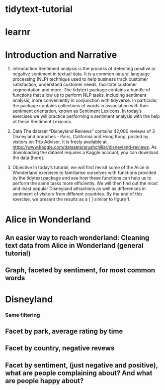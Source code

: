# tidytext-tutorial

# learnr 

# Introduction and Narrative
1.	Introduction
Sentiment analysis is the process of detecting positive or negative sentiment in textual data. It is a common natural language processing (NLP) technique used to help business track customer satisfaction, understand customer needs, facilitate customer segmentation and more.
The tidytext package contains a bundle of functions that allow us to perform NLP tasks, including sentiment analysis, more conveniently in conjunction with tidyverse. In particular, the package contains collections of words in association with their sentiment orientation, known as Sentiment Lexicons. In today’s exercises we will practice performing a sentiment analysis with the help of these Sentiment Lexicons.

2.	Data
The dataset “Disneyland Reviews” contains 42,000 reviews of 3 Disneyland branches - Paris, California and Hong Kong, posted by visitors on Trip Advisor. It is freely available at https://www.kaggle.com/datasets/arushchillar/disneyland-reviews. As downloading the dataset requires a Kaggle account, you can download the data [here].

3.	Objective
In today’s tutorial, we will first revisit some of the Alice in Wonderland exercises to familiarise ourselves with functions provided by the tidytext package and see how these functions can help us to perform the same tasks more efficiently. We will then find out the most and least popular Disneyland attractions as well as differences in sentiment of visitors from different countries. By the end of this exercise, we present the results as a [    ] similar to figure 1.


# Alice in Wonderland

## An easier way to reach wonderland: Cleaning text data from Alice in Wonderland (general tutorial)

## Graph, faceted by sentiment, for most common words

# Disneyland

### Same filtering

## Facet by park, average rating by time

## Facet by country, negative revews

## Facet by sentiment, (just negative and positive), what are people complaining about? And what are people happy about?

